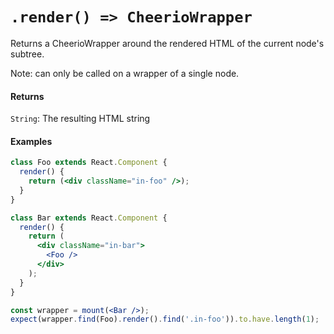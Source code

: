 # `.render() => CheerioWrapper`

Returns a CheerioWrapper around the rendered HTML of the current node's subtree.

Note: can only be called on a wrapper of a single node.


#### Returns

`String`: The resulting HTML string



#### Examples

```jsx
class Foo extends React.Component {
  render() {
    return (<div className="in-foo" />);
  }
}
```

```jsx
class Bar extends React.Component {
  render() {
    return (
      <div className="in-bar">
        <Foo />
      </div>
    );
  }
}
```

```jsx
const wrapper = mount(<Bar />);
expect(wrapper.find(Foo).render().find('.in-foo')).to.have.length(1);
```
